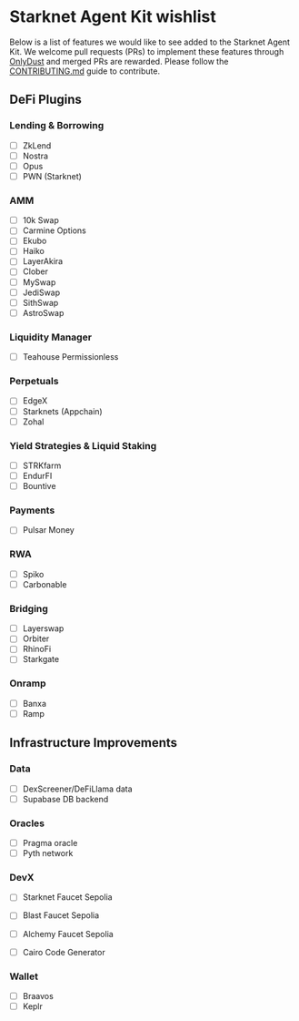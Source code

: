 # Starknet Agent Kit wishlist

Below is a list of features we would like to see added to the Starknet Agent Kit. We welcome pull requests (PRs) to implement these features through [OnlyDust](https://app.onlydust.com/projects/starknet-agent-kit/overview) and merged PRs are rewarded. Please follow the [CONTRIBUTING.md](https://github.com/KasarLabs/starknet-agent-kit/blob/main/CONTRIBUTING.md) guide to contribute.

## DeFi Plugins

### Lending & Borrowing

- [ ] ZkLend
- [ ] Nostra
- [ ] Opus
- [ ] PWN (Starknet)

### AMM

- [ ] 10k Swap
- [ ] Carmine Options
- [ ] Ekubo
- [ ] Haiko
- [ ] LayerAkira
- [ ] Clober
- [ ] MySwap
- [ ] JediSwap
- [ ] SithSwap
- [ ] AstroSwap

### Liquidity Manager

- [ ] Teahouse Permissionless

### Perpetuals

- [ ] EdgeX
- [ ] Starknets (Appchain)
- [ ] Zohal

### Yield Strategies & Liquid Staking

- [ ] STRKfarm
- [ ] EndurFI
- [ ] Bountive

### Payments

- [ ] Pulsar Money

### RWA

- [ ] Spiko
- [ ] Carbonable

### Bridging

- [ ] Layerswap
- [ ] Orbiter
- [ ] RhinoFi
- [ ] Starkgate

### Onramp

- [ ] Banxa
- [ ] Ramp

## Infrastructure Improvements

### Data

- [ ] DexScreener/DeFiLlama data
- [ ] Supabase DB backend

### Oracles

- [ ] Pragma oracle
- [ ] Pyth network

### DevX

-[ ] Starknet Faucet Sepolia

- [ ] Blast Faucet Sepolia
- [ ] Alchemy Faucet Sepolia
- [ ] Cairo Code Generator

### Wallet

- [ ] Braavos
- [ ] Keplr
